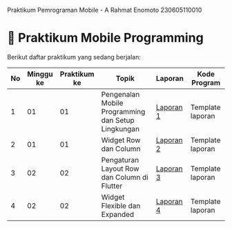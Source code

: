 Praktikum Pemrograman Mobile - A
Rahmat Enomoto
230605110010

# 📘 Praktikum Mobile Programming

Berikut daftar praktikum yang sedang berjalan:

| No | Minggu ke | Praktikum ke | Topik                                      | Laporan   | Kode Program  |
|----|-----------|--------------|--------------------------------------------|-----------|--------------------|
| 1  | 01        | 01           | Pengenalan Mobile Programming dan Setup Lingkungan | [Laporan 1](https://drive.google.com/file/d/1g-UrQdEGBWp9PYRWCaMb23ShuZAa3XRa/view?usp=drive_link) | Template laporan   |
| 2  | 01        | 01           | Widget Row dan Column                      | [Laporan 2](https://drive.google.com/file/d/1M42E1QFoIG0bUoJLrn9HskB06_RXahN_/view?usp=drive_link) | Template laporan   |
| 3  | 02        | 02           | Pengaturan Layout Row dan Column di Flutter| [Laporan 3](https://drive.google.com/file/d/1YV0Xzm2DzSIhUwtU3vcIGwe-kv_NhpFT/view?usp=drive_link) | Template laporan   |
| 4  | 02        | 02           | Widget Flexible dan Expanded               | [Laporan 4](https://drive.google.com/file/d/10Cu_A0XicCvc8NjqgJvIV5jQPOsTjprM/view?usp=drive_link) | Template laporan   |

